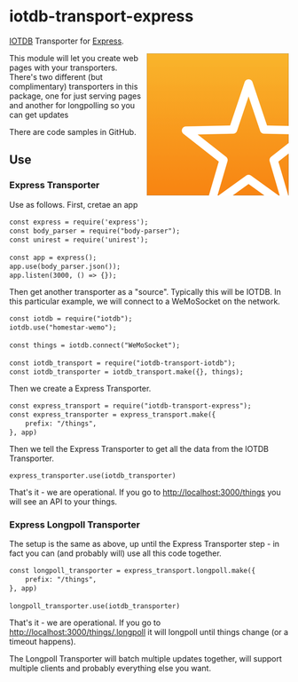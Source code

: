 # iotdb-transport-express
[IOTDB](https://iotdb.org) Transporter for [Express](https://expressjs.com/). 

<img src="https://raw.githubusercontent.com/dpjanes/iotdb-homestar/master/docs/HomeStar.png" align="right" />

This module will let you create web pages with your transporters. 
There's two different (but complimentary) transporters in this package,
one for just serving pages and another for longpolling so you 
can get updates

There are code samples in GitHub.

## Use
### Express Transporter

Use as follows. First, cretae an app

    const express = require('express');
    const body_parser = require("body-parser");
    const unirest = require('unirest');

    const app = express();
    app.use(body_parser.json());
    app.listen(3000, () => {});

Then get another transporter as a "source". Typically this will be IOTDB.
In this particular example, we will connect to a WeMoSocket on the network.

    const iotdb = require("iotdb");
    iotdb.use("homestar-wemo");
    
    const things = iotdb.connect("WeMoSocket");

    const iotdb_transport = require("iotdb-transport-iotdb");
    const iotdb_transporter = iotdb_transport.make({}, things);

Then we create a Express Transporter.

    const express_transport = require("iotdb-transport-express");
    const express_transporter = express_transport.make({
        prefix: "/things",
    }, app)

Then we tell the Express Transporter to get all the data from the IOTDB Transporter.

    express_transporter.use(iotdb_transporter)

That's it - we are operational. If you go to [http://localhost:3000/things](http://localhost:3000/things)
you will see an API to your things. 

### Express Longpoll Transporter

The setup is the same as above, up until the Express Transporter step - 
in fact you can (and probably will) use all this code together.

    const longpoll_transporter = express_transport.longpoll.make({
        prefix: "/things",
    }, app)

    longpoll_transporter.use(iotdb_transporter)

That's it - we are operational. If you go to [http://localhost:3000/things/.longpoll](http://localhost:3000/things/.longpoll)
it will longpoll until things change (or a timeout happens).

The Longpoll Transporter will batch multiple updates together, will support multiple clients
and probably everything else you want.
